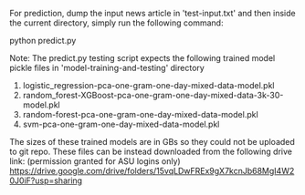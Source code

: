 For prediction, dump the input news article in 'test-input.txt' and then inside the current directory, simply run the following command:

python predict.py

Note: The predict.py testing script expects the following trained model pickle files in 'model-training-and-testing' directory
1. logistic_regression-pca-one-gram-one-day-mixed-data-model.pkl
2. random_forest-XGBoost-pca-one-gram-one-day-mixed-data-3k-30-model.pkl
3. random-forest-pca-one-gram-one-day-mixed-data-model.pkl
4. svm-pca-one-gram-one-day-mixed-data-model.pkl

The sizes of these trained models are in GBs so they could not be uploaded to git repo. These files can be instead downloaded from the following drive link: (permission granted for ASU logins only)
https://drive.google.com/drive/folders/15vqLDwFREx9gX7kcnJb68MgI4W20J0iF?usp=sharing